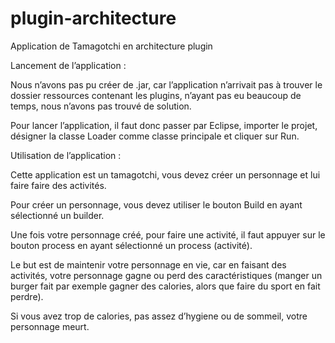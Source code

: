 # plugin-architecture

Application de Tamagotchi en architecture plugin

Lancement de l’application :

Nous n’avons pas pu créer de .jar, car l’application n’arrivait pas à trouver le dossier ressources contenant les plugins, n’ayant pas eu beaucoup de temps, nous n’avons pas trouvé de solution.

Pour lancer l’application, il faut donc passer par Eclipse, importer le projet, désigner la classe Loader comme classe principale et cliquer sur Run.


Utilisation de l’application :

Cette application est un tamagotchi, vous devez créer un personnage et lui faire faire des activités.

Pour créer un personnage, vous devez utiliser le bouton Build en ayant sélectionné un builder. 

Une fois votre personnage créé, pour faire une activité, il faut appuyer sur le bouton process en ayant sélectionné un process (activité).

Le but est de maintenir votre personnage en vie, car en faisant des activités, votre personnage gagne ou perd des caractéristiques (manger un burger fait par exemple gagner des calories, alors que faire du sport en fait perdre).

Si vous avez trop de calories, pas assez d’hygiene ou de sommeil, votre personnage meurt.